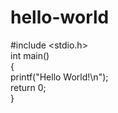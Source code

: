 # hello-world
#include <stdio.h>  
int main()  
{  
    printf("Hello World!\n");  
    return 0;  
}  
